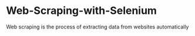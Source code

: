# Web-Scraping-with-Selenium
Web scraping is the process of extracting data from websites automatically
